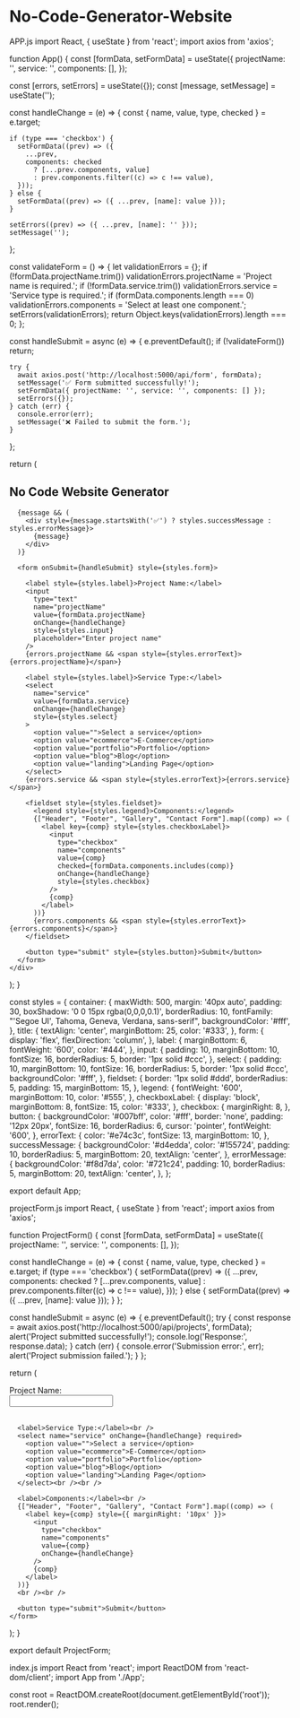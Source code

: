 # No-Code-Generator-Website
APP.js
import React, { useState } from 'react';
import axios from 'axios';

function App() {
  const [formData, setFormData] = useState({
    projectName: '',
    service: '',
    components: [],
  });

  const [errors, setErrors] = useState({});
  const [message, setMessage] = useState('');

  const handleChange = (e) => {
    const { name, value, type, checked } = e.target;

    if (type === 'checkbox') {
      setFormData((prev) => ({
        ...prev,
        components: checked
          ? [...prev.components, value]
          : prev.components.filter((c) => c !== value),
      }));
    } else {
      setFormData((prev) => ({ ...prev, [name]: value }));
    }

    setErrors((prev) => ({ ...prev, [name]: '' }));
    setMessage('');
  };

  const validateForm = () => {
    let validationErrors = {};
    if (!formData.projectName.trim()) validationErrors.projectName = 'Project name is required.';
    if (!formData.service.trim()) validationErrors.service = 'Service type is required.';
    if (formData.components.length === 0) validationErrors.components = 'Select at least one component.';
    setErrors(validationErrors);
    return Object.keys(validationErrors).length === 0;
  };

  const handleSubmit = async (e) => {
    e.preventDefault();
    if (!validateForm()) return;

    try {
      await axios.post('http://localhost:5000/api/form', formData);
      setMessage('✅ Form submitted successfully!');
      setFormData({ projectName: '', service: '', components: [] });
      setErrors({});
    } catch (err) {
      console.error(err);
      setMessage('❌ Failed to submit the form.');
    }
  };

  return (
    <div style={styles.container}>
      <h2 style={styles.title}>No Code Website Generator</h2>

      {message && (
        <div style={message.startsWith('✅') ? styles.successMessage : styles.errorMessage}>
          {message}
        </div>
      )}

      <form onSubmit={handleSubmit} style={styles.form}>

        <label style={styles.label}>Project Name:</label>
        <input
          type="text"
          name="projectName"
          value={formData.projectName}
          onChange={handleChange}
          style={styles.input}
          placeholder="Enter project name"
        />
        {errors.projectName && <span style={styles.errorText}>{errors.projectName}</span>}

        <label style={styles.label}>Service Type:</label>
        <select
          name="service"
          value={formData.service}
          onChange={handleChange}
          style={styles.select}
        >
          <option value="">Select a service</option>
          <option value="ecommerce">E-Commerce</option>
          <option value="portfolio">Portfolio</option>
          <option value="blog">Blog</option>
          <option value="landing">Landing Page</option>
        </select>
        {errors.service && <span style={styles.errorText}>{errors.service}</span>}

        <fieldset style={styles.fieldset}>
          <legend style={styles.legend}>Components:</legend>
          {["Header", "Footer", "Gallery", "Contact Form"].map((comp) => (
            <label key={comp} style={styles.checkboxLabel}>
              <input
                type="checkbox"
                name="components"
                value={comp}
                checked={formData.components.includes(comp)}
                onChange={handleChange}
                style={styles.checkbox}
              />
              {comp}
            </label>
          ))}
          {errors.components && <span style={styles.errorText}>{errors.components}</span>}
        </fieldset>

        <button type="submit" style={styles.button}>Submit</button>
      </form>
    </div>
  );
}

const styles = {
  container: {
    maxWidth: 500,
    margin: '40px auto',
    padding: 30,
    boxShadow: '0 0 15px rgba(0,0,0,0.1)',
    borderRadius: 10,
    fontFamily: "'Segoe UI', Tahoma, Geneva, Verdana, sans-serif",
    backgroundColor: '#fff',
  },
  title: {
    textAlign: 'center',
    marginBottom: 25,
    color: '#333',
  },
  form: {
    display: 'flex',
    flexDirection: 'column',
  },
  label: {
    marginBottom: 6,
    fontWeight: '600',
    color: '#444',
  },
  input: {
    padding: 10,
    marginBottom: 10,
    fontSize: 16,
    borderRadius: 5,
    border: '1px solid #ccc',
  },
  select: {
    padding: 10,
    marginBottom: 10,
    fontSize: 16,
    borderRadius: 5,
    border: '1px solid #ccc',
    backgroundColor: '#fff',
  },
  fieldset: {
    border: '1px solid #ddd',
    borderRadius: 5,
    padding: 15,
    marginBottom: 15,
  },
  legend: {
    fontWeight: '600',
    marginBottom: 10,
    color: '#555',
  },
  checkboxLabel: {
    display: 'block',
    marginBottom: 8,
    fontSize: 15,
    color: '#333',
  },
  checkbox: {
    marginRight: 8,
  },
  button: {
    backgroundColor: '#007bff',
    color: '#fff',
    border: 'none',
    padding: '12px 20px',
    fontSize: 16,
    borderRadius: 6,
    cursor: 'pointer',
    fontWeight: '600',
  },
  errorText: {
    color: '#e74c3c',
    fontSize: 13,
    marginBottom: 10,
  },
  successMessage: {
    backgroundColor: '#d4edda',
    color: '#155724',
    padding: 10,
    borderRadius: 5,
    marginBottom: 20,
    textAlign: 'center',
  },
  errorMessage: {
    backgroundColor: '#f8d7da',
    color: '#721c24',
    padding: 10,
    borderRadius: 5,
    marginBottom: 20,
    textAlign: 'center',
  },
};

export default App;

projectForm.js
import React, { useState } from 'react';
import axios from 'axios';

function ProjectForm() {
  const [formData, setFormData] = useState({
    projectName: '',
    service: '',
    components: [],
  });

  const handleChange = (e) => {
    const { name, value, type, checked } = e.target;
    if (type === 'checkbox') {
      setFormData((prev) => ({
        ...prev,
        components: checked
          ? [...prev.components, value]
          : prev.components.filter((c) => c !== value),
      }));
    } else {
      setFormData((prev) => ({ ...prev, [name]: value }));
    }
  };

  const handleSubmit = async (e) => {
    e.preventDefault();
    try {
      const response = await axios.post('http://localhost:5000/api/projects', formData);
      alert('Project submitted successfully!');
      console.log('Response:', response.data);
    } catch (err) {
      console.error('Submission error:', err);
      alert('Project submission failed.');
    }
  };

  return (
    <form onSubmit={handleSubmit}>
      <label>Project Name:</label><br />
      <input
        type="text"
        name="projectName"
        onChange={handleChange}
        required
      /><br /><br />

      <label>Service Type:</label><br />
      <select name="service" onChange={handleChange} required>
        <option value="">Select a service</option>
        <option value="ecommerce">E-Commerce</option>
        <option value="portfolio">Portfolio</option>
        <option value="blog">Blog</option>
        <option value="landing">Landing Page</option>
      </select><br /><br />

      <label>Components:</label><br />
      {["Header", "Footer", "Gallery", "Contact Form"].map((comp) => (
        <label key={comp} style={{ marginRight: '10px' }}>
          <input
            type="checkbox"
            name="components"
            value={comp}
            onChange={handleChange}
          />
          {comp}
        </label>
      ))}
      <br /><br />

      <button type="submit">Submit</button>
    </form>
  );
}

export default ProjectForm;


index.js
import React from 'react';
import ReactDOM from 'react-dom/client';
import App from './App';

const root = ReactDOM.createRoot(document.getElementById('root'));
root.render(<App />);
